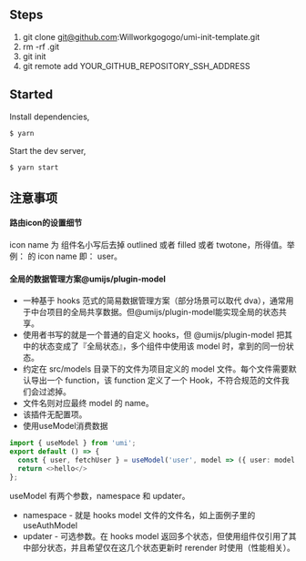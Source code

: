 ## Steps
1. git clone git@github.com:Willworkgogogo/umi-init-template.git
2. rm -rf .git
3. git init
4. git remote add YOUR_GITHUB_REPOSITORY_SSH_ADDRESS

## Started

Install dependencies,

```bash
$ yarn
```

Start the dev server,

```bash
$ yarn start
```

## 注意事项
#### 路由icon的设置细节
icon name 为 组件名小写后去掉 outlined 或者 filled 或者 twotone，所得值。举例：<UserOutlined /> 的 icon name 即： user。

#### 全局的数据管理方案@umijs/plugin-model
- 一种基于 hooks 范式的简易数据管理方案（部分场景可以取代 dva），通常用于中台项目的全局共享数据。但@umijs/plugin-model能实现全局的状态共享。
- 使用者书写的就是一个普通的自定义 hooks，但 @umijs/plugin-model 把其中的状态变成了『全局状态』，多个组件中使用该 model 时，拿到的同一份状态。
- 约定在 src/models 目录下的文件为项目定义的 model 文件。每个文件需要默认导出一个 function，该 function 定义了一个 Hook，不符合规范的文件我们会过滤掉。
- 文件名则对应最终 model 的 name。
- 该插件无配置项。
- 使用useModel消费数据
```ts
import { useModel } from 'umi';
export default () => {
  const { user, fetchUser } = useModel('user', model => ({ user: model.user, fetchUser: model.fetchUser }));
  return <>hello</>
};
```
useModel 有两个参数，namespace 和 updater。
- namespace - 就是 hooks model 文件的文件名，如上面例子里的 useAuthModel
- updater - 可选参数。在 hooks model 返回多个状态，但使用组件仅引用了其中部分状态，并且希望仅在这几个状态更新时 rerender 时使用（性能相关）。